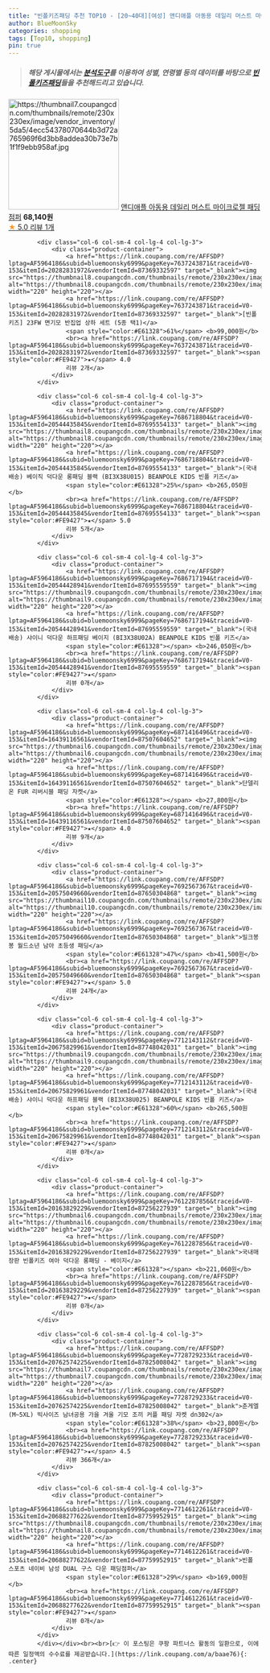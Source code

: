```yaml
---
title: "빈폴키즈패딩 추천 TOP10 - [20~40대][여성] 앤디애플 아동용 데일리 머스트 마이크로젤 패딩 점퍼"
author: BlueMoonSky
categories: shopping
tags: [Top10, shopping]
pin: true
---
```


> ##### 해당 게시물에서는 [**분석도구**](https://itemscout.io/)를 이용하여 **성별**, **연령별** 등의 데이터를 바탕으로 [**빈폴키즈패딩**](https://link.coupang.com/a/baae76)들을 추천해드리고 있습니다.
<div class="container"><div class="row">
            <div class="col-6 col-sm-4 col-lg-4 col-lg-3">
                <div class="product-container">
                    <a href="https://link.coupang.com/re/AFFSDP?lptag=AF5964186&subid=bluemoonsky6999&pageKey=6941898459&traceid=V0-153&itemId=16836921907&vendorItemId=87553019763" target="_blank"><img src="https://thumbnail7.coupangcdn.com/thumbnails/remote/230x230ex/image/vendor_inventory/5da5/4ecc54378070644b3d72a765969f6d3bb8addea30b73e7b1f1f9ebb958af.jpg" alt="https://thumbnail7.coupangcdn.com/thumbnails/remote/230x230ex/image/vendor_inventory/5da5/4ecc54378070644b3d72a765969f6d3bb8addea30b73e7b1f1f9ebb958af.jpg" width="220" height="220"></a>
                    <a href="https://link.coupang.com/re/AFFSDP?lptag=AF5964186&subid=bluemoonsky6999&pageKey=6941898459&traceid=V0-153&itemId=16836921907&vendorItemId=87553019763" target="_blank">앤디애플 아동용 데일리 머스트 마이크로젤 패딩 점퍼</a>
                    <span style="color:#E61328"></span> <b>68,140원</b>
                    <br><a href="https://link.coupang.com/re/AFFSDP?lptag=AF5964186&subid=bluemoonsky6999&pageKey=6941898459&traceid=V0-153&itemId=16836921907&vendorItemId=87553019763" target="_blank"><span style="color:#FE9427">★</span> 5.0
                    리뷰 1개</a>
                </div>
            </div>
            
            <div class="col-6 col-sm-4 col-lg-4 col-lg-3">
                <div class="product-container">
                    <a href="https://link.coupang.com/re/AFFSDP?lptag=AF5964186&subid=bluemoonsky6999&pageKey=7637243871&traceid=V0-153&itemId=20282831972&vendorItemId=87369332597" target="_blank"><img src="https://thumbnail8.coupangcdn.com/thumbnails/remote/230x230ex/image/vendor_inventory/2b67/bd647b86406878d12bf94f0f87d594639ce11d29d7d93fdf9e082fd20ecf.jpg" alt="https://thumbnail8.coupangcdn.com/thumbnails/remote/230x230ex/image/vendor_inventory/2b67/bd647b86406878d12bf94f0f87d594639ce11d29d7d93fdf9e082fd20ecf.jpg" width="220" height="220"></a>
                    <a href="https://link.coupang.com/re/AFFSDP?lptag=AF5964186&subid=bluemoonsky6999&pageKey=7637243871&traceid=V0-153&itemId=20282831972&vendorItemId=87369332597" target="_blank">[빈폴키즈] 23FW 면기모 반집업 상하 세트 (5종 택1)</a>
                    <span style="color:#E61328">61%</span> <b>99,000원</b>
                    <br><a href="https://link.coupang.com/re/AFFSDP?lptag=AF5964186&subid=bluemoonsky6999&pageKey=7637243871&traceid=V0-153&itemId=20282831972&vendorItemId=87369332597" target="_blank"><span style="color:#FE9427">★</span> 4.0
                    리뷰 2개</a>
                </div>
            </div>
            
            <div class="col-6 col-sm-4 col-lg-4 col-lg-3">
                <div class="product-container">
                    <a href="https://link.coupang.com/re/AFFSDP?lptag=AF5964186&subid=bluemoonsky6999&pageKey=7686718804&traceid=V0-153&itemId=20544435845&vendorItemId=87695554133" target="_blank"><img src="https://thumbnail8.coupangcdn.com/thumbnails/remote/230x230ex/image/vendor_inventory/e3ab/9c3a88d89146f5a1df710630ec2bdea60322ff60ea266d814993ecfc170a.jpg" alt="https://thumbnail8.coupangcdn.com/thumbnails/remote/230x230ex/image/vendor_inventory/e3ab/9c3a88d89146f5a1df710630ec2bdea60322ff60ea266d814993ecfc170a.jpg" width="220" height="220"></a>
                    <a href="https://link.coupang.com/re/AFFSDP?lptag=AF5964186&subid=bluemoonsky6999&pageKey=7686718804&traceid=V0-153&itemId=20544435845&vendorItemId=87695554133" target="_blank">(국내배송) 베이직 덕다운 롱패딩 블랙 (BI3X38U015) BEANPOLE KIDS 빈폴 키즈</a>
                    <span style="color:#E61328">25%</span> <b>265,050원</b>
                    <br><a href="https://link.coupang.com/re/AFFSDP?lptag=AF5964186&subid=bluemoonsky6999&pageKey=7686718804&traceid=V0-153&itemId=20544435845&vendorItemId=87695554133" target="_blank"><span style="color:#FE9427">★</span> 5.0
                    리뷰 5개</a>
                </div>
            </div>
            
            <div class="col-6 col-sm-4 col-lg-4 col-lg-3">
                <div class="product-container">
                    <a href="https://link.coupang.com/re/AFFSDP?lptag=AF5964186&subid=bluemoonsky6999&pageKey=7686717194&traceid=V0-153&itemId=20544428941&vendorItemId=87695559559" target="_blank"><img src="https://thumbnail9.coupangcdn.com/thumbnails/remote/230x230ex/image/vendor_inventory/e76a/53013adaaa2ce6fcdcd428b5c7138ce5818cb4d27e54a6f0c4d93d725630.jpg" alt="https://thumbnail9.coupangcdn.com/thumbnails/remote/230x230ex/image/vendor_inventory/e76a/53013adaaa2ce6fcdcd428b5c7138ce5818cb4d27e54a6f0c4d93d725630.jpg" width="220" height="220"></a>
                    <a href="https://link.coupang.com/re/AFFSDP?lptag=AF5964186&subid=bluemoonsky6999&pageKey=7686717194&traceid=V0-153&itemId=20544428941&vendorItemId=87695559559" target="_blank">(국내배송) 샤이니 덕다운 하프패딩 베이지 (BI3X38U02A) BEANPOLE KIDS 빈폴 키즈</a>
                    <span style="color:#E61328"></span> <b>246,050원</b>
                    <br><a href="https://link.coupang.com/re/AFFSDP?lptag=AF5964186&subid=bluemoonsky6999&pageKey=7686717194&traceid=V0-153&itemId=20544428941&vendorItemId=87695559559" target="_blank"><span style="color:#FE9427">★</span> 
                    리뷰 0개</a>
                </div>
            </div>
            
            <div class="col-6 col-sm-4 col-lg-4 col-lg-3">
                <div class="product-container">
                    <a href="https://link.coupang.com/re/AFFSDP?lptag=AF5964186&subid=bluemoonsky6999&pageKey=6871416496&traceid=V0-153&itemId=16439116561&vendorItemId=87507604652" target="_blank"><img src="https://thumbnail6.coupangcdn.com/thumbnails/remote/230x230ex/image/vendor_inventory/56c6/f9c4d38296f4928bd2a17aadba2d666cb0a7fb8c4224ec5ef7c49085f74c.jpg" alt="https://thumbnail6.coupangcdn.com/thumbnails/remote/230x230ex/image/vendor_inventory/56c6/f9c4d38296f4928bd2a17aadba2d666cb0a7fb8c4224ec5ef7c49085f74c.jpg" width="220" height="220"></a>
                    <a href="https://link.coupang.com/re/AFFSDP?lptag=AF5964186&subid=bluemoonsky6999&pageKey=6871416496&traceid=V0-153&itemId=16439116561&vendorItemId=87507604652" target="_blank">단델리온 FUR 리버시블 패딩 자켓</a>
                    <span style="color:#E61328"></span> <b>27,800원</b>
                    <br><a href="https://link.coupang.com/re/AFFSDP?lptag=AF5964186&subid=bluemoonsky6999&pageKey=6871416496&traceid=V0-153&itemId=16439116561&vendorItemId=87507604652" target="_blank"><span style="color:#FE9427">★</span> 4.0
                    리뷰 9개</a>
                </div>
            </div>
            
            <div class="col-6 col-sm-4 col-lg-4 col-lg-3">
                <div class="product-container">
                    <a href="https://link.coupang.com/re/AFFSDP?lptag=AF5964186&subid=bluemoonsky6999&pageKey=7692567367&traceid=V0-153&itemId=20575049660&vendorItemId=87650304868" target="_blank"><img src="https://thumbnail10.coupangcdn.com/thumbnails/remote/230x230ex/image/vendor_inventory/f6b7/463db8d825e59d3e4e1cdf1179a994b6f8cd311d7b75793d2d63743464d2.jpg" alt="https://thumbnail10.coupangcdn.com/thumbnails/remote/230x230ex/image/vendor_inventory/f6b7/463db8d825e59d3e4e1cdf1179a994b6f8cd311d7b75793d2d63743464d2.jpg" width="220" height="220"></a>
                    <a href="https://link.coupang.com/re/AFFSDP?lptag=AF5964186&subid=bluemoonsky6999&pageKey=7692567367&traceid=V0-153&itemId=20575049660&vendorItemId=87650304868" target="_blank">밀크봉봉 월드소년 남아 초등생 패딩</a>
                    <span style="color:#E61328">47%</span> <b>41,500원</b>
                    <br><a href="https://link.coupang.com/re/AFFSDP?lptag=AF5964186&subid=bluemoonsky6999&pageKey=7692567367&traceid=V0-153&itemId=20575049660&vendorItemId=87650304868" target="_blank"><span style="color:#FE9427">★</span> 5.0
                    리뷰 24개</a>
                </div>
            </div>
            
            <div class="col-6 col-sm-4 col-lg-4 col-lg-3">
                <div class="product-container">
                    <a href="https://link.coupang.com/re/AFFSDP?lptag=AF5964186&subid=bluemoonsky6999&pageKey=7712143112&traceid=V0-153&itemId=20675829961&vendorItemId=87748042031" target="_blank"><img src="https://thumbnail9.coupangcdn.com/thumbnails/remote/230x230ex/image/vendor_inventory/0a62/c1c39dad93ac2e49210fc29525846a3cc8f1557d18128e2a171a8ff28d3e.jpg" alt="https://thumbnail9.coupangcdn.com/thumbnails/remote/230x230ex/image/vendor_inventory/0a62/c1c39dad93ac2e49210fc29525846a3cc8f1557d18128e2a171a8ff28d3e.jpg" width="220" height="220"></a>
                    <a href="https://link.coupang.com/re/AFFSDP?lptag=AF5964186&subid=bluemoonsky6999&pageKey=7712143112&traceid=V0-153&itemId=20675829961&vendorItemId=87748042031" target="_blank">(국내배송) 샤이니 덕다운 하프패딩 블랙 (BI3X38U025) BEANPOLE KIDS 빈폴 키즈</a>
                    <span style="color:#E61328">60%</span> <b>265,500원</b>
                    <br><a href="https://link.coupang.com/re/AFFSDP?lptag=AF5964186&subid=bluemoonsky6999&pageKey=7712143112&traceid=V0-153&itemId=20675829961&vendorItemId=87748042031" target="_blank"><span style="color:#FE9427">★</span> 
                    리뷰 0개</a>
                </div>
            </div>
            
            <div class="col-6 col-sm-4 col-lg-4 col-lg-3">
                <div class="product-container">
                    <a href="https://link.coupang.com/re/AFFSDP?lptag=AF5964186&subid=bluemoonsky6999&pageKey=7612287856&traceid=V0-153&itemId=20163829229&vendorItemId=87256227939" target="_blank"><img src="https://thumbnail6.coupangcdn.com/thumbnails/remote/230x230ex/image/vendor_inventory/2284/8d691da4e1290c7b2b3d099bb9141207da66acdea7140b0736d73d2be969.jpg" alt="https://thumbnail6.coupangcdn.com/thumbnails/remote/230x230ex/image/vendor_inventory/2284/8d691da4e1290c7b2b3d099bb9141207da66acdea7140b0736d73d2be969.jpg" width="220" height="220"></a>
                    <a href="https://link.coupang.com/re/AFFSDP?lptag=AF5964186&subid=bluemoonsky6999&pageKey=7612287856&traceid=V0-153&itemId=20163829229&vendorItemId=87256227939" target="_blank">국내매장판 빈폴키즈 여아 덕다운 롱패딩 - 베이지</a>
                    <span style="color:#E61328"></span> <b>221,060원</b>
                    <br><a href="https://link.coupang.com/re/AFFSDP?lptag=AF5964186&subid=bluemoonsky6999&pageKey=7612287856&traceid=V0-153&itemId=20163829229&vendorItemId=87256227939" target="_blank"><span style="color:#FE9427">★</span> 
                    리뷰 0개</a>
                </div>
            </div>
            
            <div class="col-6 col-sm-4 col-lg-4 col-lg-3">
                <div class="product-container">
                    <a href="https://link.coupang.com/re/AFFSDP?lptag=AF5964186&subid=bluemoonsky6999&pageKey=7728729233&traceid=V0-153&itemId=20762574225&vendorItemId=87825008042" target="_blank"><img src="https://thumbnail7.coupangcdn.com/thumbnails/remote/230x230ex/image/vendor_inventory/71cb/73da901a6c5becf9a85de4b449a08508c90de59ba7a2b157608bc1dbf726.jpg" alt="https://thumbnail7.coupangcdn.com/thumbnails/remote/230x230ex/image/vendor_inventory/71cb/73da901a6c5becf9a85de4b449a08508c90de59ba7a2b157608bc1dbf726.jpg" width="220" height="220"></a>
                    <a href="https://link.coupang.com/re/AFFSDP?lptag=AF5964186&subid=bluemoonsky6999&pageKey=7728729233&traceid=V0-153&itemId=20762574225&vendorItemId=87825008042" target="_blank">춘게엘 (M~5XL) 빅사이즈 남녀공용 가을 겨울 기모 조끼 커플 패딩 자켓 dn302</a>
                    <span style="color:#E61328">38%</span> <b>23,800원</b>
                    <br><a href="https://link.coupang.com/re/AFFSDP?lptag=AF5964186&subid=bluemoonsky6999&pageKey=7728729233&traceid=V0-153&itemId=20762574225&vendorItemId=87825008042" target="_blank"><span style="color:#FE9427">★</span> 4.5
                    리뷰 366개</a>
                </div>
            </div>
            
            <div class="col-6 col-sm-4 col-lg-4 col-lg-3">
                <div class="product-container">
                    <a href="https://link.coupang.com/re/AFFSDP?lptag=AF5964186&subid=bluemoonsky6999&pageKey=7714612261&traceid=V0-153&itemId=20688277622&vendorItemId=87759952915" target="_blank"><img src="https://thumbnail8.coupangcdn.com/thumbnails/remote/230x230ex/image/vendor_inventory/05bc/441a7486259444a9a4a6862ac95096836faa8ad5cc985a7fffc949757ddb.jpg" alt="https://thumbnail8.coupangcdn.com/thumbnails/remote/230x230ex/image/vendor_inventory/05bc/441a7486259444a9a4a6862ac95096836faa8ad5cc985a7fffc949757ddb.jpg" width="220" height="220"></a>
                    <a href="https://link.coupang.com/re/AFFSDP?lptag=AF5964186&subid=bluemoonsky6999&pageKey=7714612261&traceid=V0-153&itemId=20688277622&vendorItemId=87759952915" target="_blank">빈폴 스포츠 네이비 남성 DUAL 구스 다운 패딩점퍼</a>
                    <span style="color:#E61328">29%</span> <b>169,000원</b>
                    <br><a href="https://link.coupang.com/re/AFFSDP?lptag=AF5964186&subid=bluemoonsky6999&pageKey=7714612261&traceid=V0-153&itemId=20688277622&vendorItemId=87759952915" target="_blank"><span style="color:#FE9427">★</span> 
                    리뷰 0개</a>
                </div>
            </div>
            </div></div><br><br>[👉 이 포스팅은 쿠팡 파트너스 활동의 일환으로, 이에 따른 일정액의 수수료를 제공받습니다.](https://link.coupang.com/a/baae76){: .center}